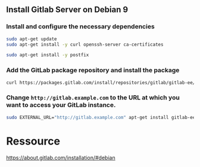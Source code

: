 ## Install Gitlab Server on Debian 9


###  Install and configure the necessary dependencies
```bash
sudo apt-get update
sudo apt-get install -y curl openssh-server ca-certificates
```

```bash
sudo apt-get install -y postfix
```

### Add the GitLab package repository and install the package
```bash
curl https://packages.gitlab.com/install/repositories/gitlab/gitlab-ee/script.deb.sh | sudo bash
```

### Change `http://gitlab.example.com` to the URL at which you want to access your GitLab instance. 
```bash
sudo EXTERNAL_URL="http://gitlab.example.com" apt-get install gitlab-ee
```

# Ressource
https://about.gitlab.com/installation/#debian

